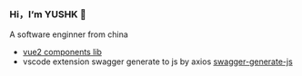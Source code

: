 ### Hi，I‘m YUSHK  👋 


A software enginner from china
 - [vue2 components lib](https://yushk.github.io/)
 - vscode extension swagger generate to js by axios [swagger-generate-js](https://github.com/yushk/swagger-generate-ts)
<!--
**yushk/yushk** is a ✨ _special_ ✨ repository because its `README.md` (this file) appears on your GitHub profile.

Here are some ideas to get you started:

- 🔭 I’m currently working on ...
- 🌱 I’m currently learning ...
- 👯 I’m looking to collaborate on ...
- 🤔 I’m looking for help with ...
- 💬 Ask me about ...
- 📫 How to reach me: ...
- 😄 Pronouns: ...
- ⚡ Fun fact: ...
-->

